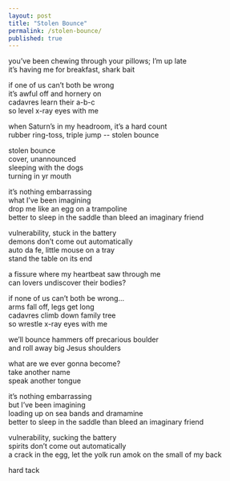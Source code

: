 ```yaml
---
layout: post
title: "Stolen Bounce"
permalink: /stolen-bounce/
published: true
---
```


you’ve been chewing through your pillows; I’m up late  
it’s having me for breakfast, shark bait  
  
if one of us can’t both be wrong  
it’s awful off and hornery on  
cadavres learn their a-b-c  
so level x-ray eyes with me  
  
when Saturn’s in my headroom, it’s a hard count  
rubber ring-toss, triple jump --  stolen bounce  
  
stolen bounce  
cover, unannounced   
sleeping with the dogs  
turning in yr mouth  
  
it’s nothing embarrassing  
what I’ve been imagining  
drop me like  an egg on a trampoline  
better to sleep in the saddle than bleed an imaginary friend  
  
vulnerability, stuck in the battery  
demons don’t come out automatically  
auto da fe, little mouse on a tray  
stand the table on its end  
  
a fissure where my heartbeat saw through me  
can lovers undiscover their bodies?  
  
if none of us can’t both be wrong...  
arms fall off,  legs get long  
cadavres climb down family tree  
so wrestle x-ray eyes with me  
  
we’ll bounce hammers off precarious boulder  
and roll away big Jesus shoulders  
  
what are we ever gonna become?  
take another name  
speak another tongue  
  
it’s nothing embarrassing  
but I’ve been imagining  
loading up on sea bands and dramamine  
better to sleep in the saddle than bleed an imaginary friend  
  
vulnerability, sucking the battery  
spirits don’t come out automatically  
a crack in the egg, let the yolk run amok on the small of my back  
  
hard tack  
